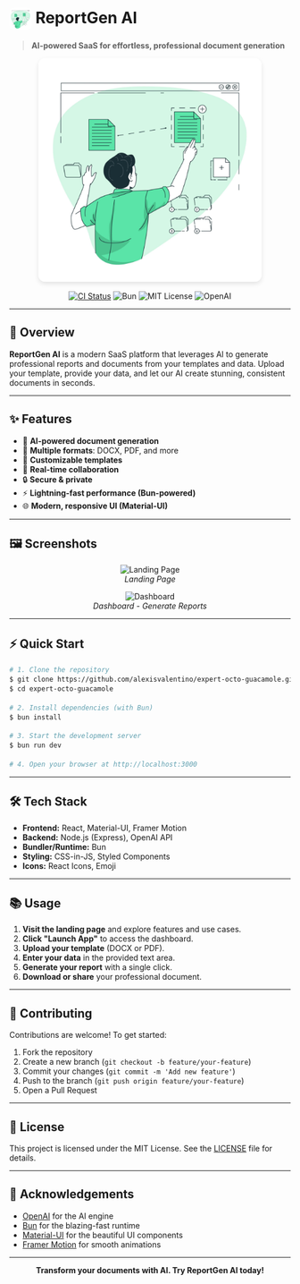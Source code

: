 # <img src="./assets/logo.jpg" alt="ReportGen AI Logo" width="40" height="40" style="vertical-align:middle; border-radius:8px; object-fit:cover;"> ReportGen AI

> **AI-powered SaaS for effortless, professional document generation**

<p align="center">
  <img src="./assets/logo.jpg" alt="ReportGen AI Banner" width="400" style="border-radius:12px; box-shadow: 0 4px 8px rgba(0,0,0,0.1);"/>
</p>

<p align="center">
  <a href="https://github.com/alexisvalentino/expert-octo-guacamole/actions"><img src="https://img.shields.io/github/actions/workflow/status/alexisvalentino/expert-octo-guacamole/ci.yml?branch=main&style=flat-square" alt="CI Status"></a>
  <img src="https://img.shields.io/badge/Built%20With-Bun-orange?style=flat-square" alt="Bun">
  <img src="https://img.shields.io/badge/License-MIT-blue.svg?style=flat-square" alt="MIT License">
  <img src="https://img.shields.io/badge/Made%20with-OpenAI-ff6b35?style=flat-square" alt="OpenAI">
</p>

---

## 🚀 Overview

**ReportGen AI** is a modern SaaS platform that leverages AI to generate professional reports and documents from your templates and data. Upload your template, provide your data, and let our AI create stunning, consistent documents in seconds.

---

## ✨ Features

- 🤖 **AI-powered document generation**
- 📄 **Multiple formats**: DOCX, PDF, and more
- 🎨 **Customizable templates**
- 👥 **Real-time collaboration**
- 🔒 **Secure & private**
- ⚡ **Lightning-fast performance (Bun-powered)**
- 🌐 **Modern, responsive UI (Material-UI)**

---

## 🖼️ Screenshots

<p align="center">
  <img src="https://imgur.com/8zQbQkT.png" alt="Landing Page" width="600"/>
  <br>
  <em>Landing Page</em>
</p>
<p align="center">
  <img src="https://imgur.com/6Q2Qw1A.png" alt="Dashboard" width="600"/>
  <br>
  <em>Dashboard - Generate Reports</em>
</p>

---

## ⚡ Quick Start

```bash
# 1. Clone the repository
$ git clone https://github.com/alexisvalentino/expert-octo-guacamole.git
$ cd expert-octo-guacamole

# 2. Install dependencies (with Bun)
$ bun install

# 3. Start the development server
$ bun run dev

# 4. Open your browser at http://localhost:3000
```

---

## 🛠️ Tech Stack

- **Frontend:** React, Material-UI, Framer Motion
- **Backend:** Node.js (Express), OpenAI API
- **Bundler/Runtime:** Bun
- **Styling:** CSS-in-JS, Styled Components
- **Icons:** React Icons, Emoji

---

## 📚 Usage

1. **Visit the landing page** and explore features and use cases.
2. **Click "Launch App"** to access the dashboard.
3. **Upload your template** (DOCX or PDF).
4. **Enter your data** in the provided text area.
5. **Generate your report** with a single click.
6. **Download or share** your professional document.

---

## 🤝 Contributing

Contributions are welcome! To get started:

1. Fork the repository
2. Create a new branch (`git checkout -b feature/your-feature`)
3. Commit your changes (`git commit -m 'Add new feature'`)
4. Push to the branch (`git push origin feature/your-feature`)
5. Open a Pull Request

---

## 📄 License

This project is licensed under the MIT License. See the [LICENSE](LICENSE) file for details.

---

## 🙏 Acknowledgements

- [OpenAI](https://openai.com/) for the AI engine
- [Bun](https://bun.sh/) for the blazing-fast runtime
- [Material-UI](https://mui.com/) for the beautiful UI components
- [Framer Motion](https://www.framer.com/motion/) for smooth animations

---

<p align="center">
  <b>Transform your documents with AI. Try ReportGen AI today!</b>
</p> 
